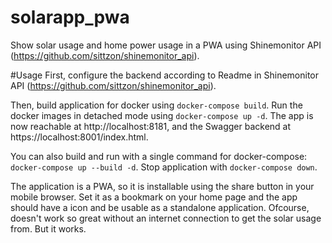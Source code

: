 # solarapp_pwa
Show solar usage and home power usage in a PWA using Shinemonitor API (https://github.com/sittzon/shinemonitor_api).

#Usage
First, configure the backend according to Readme in Shinemonitor API (https://github.com/sittzon/shinemonitor_api).

Then, build application for docker using ```docker-compose build```. Run the docker images in detached mode using ```docker-compose up -d```. The app is now reachable at http://localhost:8181, and the Swagger backend at https://localhost:8001/index.html.

You can also build and run with a single command for docker-compose: ```docker-compose up --build -d```.
Stop application with ```docker-compose down```.

The application is a PWA, so it is installable using the share button in your mobile browser. Set it as a bookmark on your home page and the app should have a icon and be usable as a standalone application. Ofcourse, doesn't work so great without an internet connection to get the solar usage from. But it works.